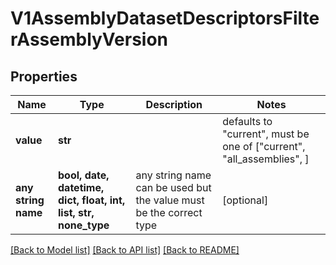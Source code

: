 # V1AssemblyDatasetDescriptorsFilterAssemblyVersion


## Properties
Name | Type | Description | Notes
------------ | ------------- | ------------- | -------------
**value** | **str** |  | defaults to "current",  must be one of ["current", "all_assemblies", ]
**any string name** | **bool, date, datetime, dict, float, int, list, str, none_type** | any string name can be used but the value must be the correct type | [optional]

[[Back to Model list]](../README.md#documentation-for-models) [[Back to API list]](../README.md#documentation-for-api-endpoints) [[Back to README]](../README.md)


